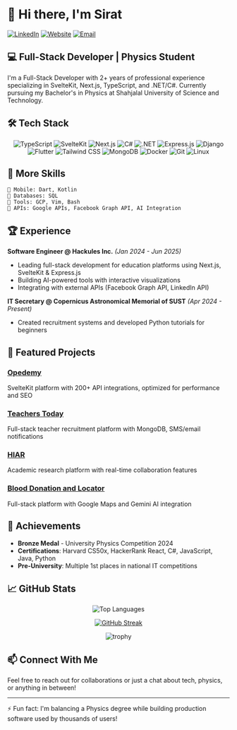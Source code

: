 # 👋 Hi there, I'm Sirat

[![LinkedIn](https://img.shields.io/badge/LinkedIn-Connect-blue?style=for-the-badge&logo=linkedin)](https://linkedin.com/in/siratul-islam)
[![Website](https://img.shields.io/badge/Website-Visit-green?style=for-the-badge&logo=mozilla)](https://www.sirat.me)
[![Email](https://img.shields.io/badge/Email-Contact-red?style=for-the-badge&logo=gmail)](mailto:email@sirat.me)

## 💻 Full-Stack Developer | Physics Student

I'm a Full-Stack Developer with 2+ years of professional experience specializing in SvelteKit, Next.js, TypeScript, and .NET/C#. Currently pursuing my Bachelor's in Physics at Shahjalal University of Science and Technology.

## 🛠️ Tech Stack

<div align="center">
  
  ![TypeScript](https://img.shields.io/badge/TypeScript-3178C6?style=for-the-badge&logo=typescript&logoColor=white)
  ![SvelteKit](https://img.shields.io/badge/SvelteKit-FF3E00?style=for-the-badge&logo=svelte&logoColor=white)
  ![Next.js](https://img.shields.io/badge/Next.js-000000?style=for-the-badge&logo=next.js&logoColor=white)
  ![C#](https://img.shields.io/badge/C%23-512BD4?style=for-the-badge&logo=c-sharp&logoColor=white)
  ![.NET](https://img.shields.io/badge/.NET-512BD4?style=for-the-badge&logo=dotnet&logoColor=white)
  ![Express.js](https://img.shields.io/badge/Express.js-000000?style=for-the-badge&logo=express&logoColor=white)
  ![Django](https://img.shields.io/badge/Django-092E20?style=for-the-badge&logo=django&logoColor=white)
  ![Flutter](https://img.shields.io/badge/Flutter-02569B?style=for-the-badge&logo=flutter&logoColor=white)
  ![Tailwind CSS](https://img.shields.io/badge/Tailwind_CSS-06B6D4?style=for-the-badge&logo=tailwind-css&logoColor=white)
  ![MongoDB](https://img.shields.io/badge/MongoDB-47A248?style=for-the-badge&logo=mongodb&logoColor=white)
  ![Docker](https://img.shields.io/badge/Docker-2496ED?style=for-the-badge&logo=docker&logoColor=white)
  ![Git](https://img.shields.io/badge/Git-F05032?style=for-the-badge&logo=git&logoColor=white)
  ![Linux](https://img.shields.io/badge/Linux-FCC624?style=for-the-badge&logo=linux&logoColor=black)
  
</div>

## 🚀 More Skills

```
🔹 Mobile: Dart, Kotlin
🔹 Databases: SQL
🔹 Tools: GCP, Vim, Bash
🔹 APIs: Google APIs, Facebook Graph API, AI Integration
```

## 🏆 Experience

**Software Engineer @ Hackules Inc.** *(Jan 2024 - Jun 2025)*
- Leading full-stack development for education platforms using Next.js, SvelteKit & Express.js
- Building AI-powered tools with interactive visualizations
- Integrating with external APIs (Facebook Graph API, LinkedIn API)

**IT Secretary @ Copernicus Astronomical Memorial of SUST** *(Apr 2024 - Present)*
- Created recruitment systems and developed Python tutorials for beginners

## 🔭 Featured Projects

### [Opedemy](https://opedemy.com)
SvelteKit platform with 200+ API integrations, optimized for performance and SEO

### [Teachers Today](https://teacherstoday.org)
Full-stack teacher recruitment platform with MongoDB, SMS/email notifications

### [HIAR](https://hiar.ac)
Academic research platform with real-time collaboration features

### [Blood Donation and Locator](https://goodwill.sirat.me)
Full-stack platform with Google Maps and Gemini AI integration

## 🏅 Achievements

- **Bronze Medal** - University Physics Competition 2024
- **Certifications**: Harvard CS50x, HackerRank React, C#, JavaScript, Java, Python
- **Pre-University**: Multiple 1st places in national IT competitions

## 📈 GitHub Stats

<div align="center">
  
  <!-- ![Siratul's GitHub stats](https://github-readme-stats.vercel.app/api?username=heronet&show_icons=true&theme=tokyonight) -->
  
  ![Top Languages](https://github-readme-stats.vercel.app/api/top-langs/?username=heronet&layout=compact&langs_count=20&theme=tokyonight)
  
  [![GitHub Streak](https://github-readme-streak-stats.herokuapp.com/?user=heronet&theme=tokyonight)](https://git.io/streak-stats)
  
  <img src="https://github-profile-trophy.vercel.app/?username=heronet&theme=nord&column=7" alt="trophy" />
  
  <!-- ![Wakatime Stats](https://github-readme-stats.vercel.app/api/wakatime?username=heronet&layout=compact&theme=tokyonight) -->
  
</div>

## 📫 Connect With Me

Feel free to reach out for collaborations or just a chat about tech, physics, or anything in between!

---

⚡ Fun fact: I'm balancing a Physics degree while building production software used by thousands of users!
